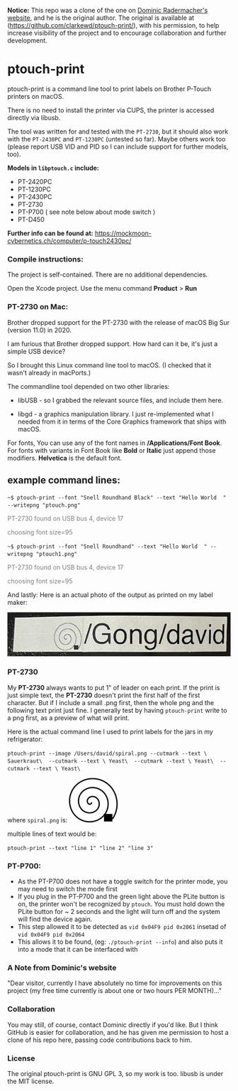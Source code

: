 **Notice:** This repo was a clone of the one on [Dominic Radermacher's website](https://mockmoon-cybernetics.ch/computer/p-touch2430pc/), and he is the original author. The original is available at (https://github.com/clarkewd/ptouch-print/), with his permission, to help increase visibility of the project and to encourage collaboration and further development.


# ptouch-print

ptouch-print is a command line tool to print labels on Brother P-Touch
printers on macOS.

There is no need to install the printer via CUPS, the printer is accessed
directly via libusb.

The tool was written for and tested with the `PT-2730`, but it should also
work with the `PT-2430PC` and `PT-1230PC` (untested so far). Maybe others work too (please report USB VID and PID so I can include support for further models, too).

**Models in `libptouch.c` include:**

- PT-2420PC
- PT-1230PC
- PT-2430PC
- PT-2730
- PT-P700 ( see note below about mode switch )
- PT-D450

**Further info can be found at:**
https://mockmoon-cybernetics.ch/computer/p-touch2430pc/

### Compile instructions:

  The project is self-contained. There are no additional dependencies.

  Open the Xcode project. Use the menu command **Product** > **Run**

### PT-2730 on Mac:

Brother dropped support for the PT-2730 with the release of macOS Big Sur (version 11.0) in 2020.

I am furious that Brother dropped support. How hard can it be, it's just a simple USB device?

So I brought this Linux command line tool to macOS. (I checked that it wasn't already in macPorts.)

The commandline tool depended on two other libraries: 

* libUSB - so I grabbed the relevant source files, and include them here.

* libgd - a graphics manipulation library. I just re-implemented what I needed from it in terms of 
the Core Graphics framework that ships with macOS.

For fonts, You can use any of the font names in **/Applications/Font Book**. For fonts with variants
in Font Book like **Bold** or **Italic** just append those modifiers. **Helvetica** is the default font.

## example command lines:

`~$ ptouch-print --font "Snell Roundhand Black" --text "Hello World  " --writepng "ptouch.png"`


<span style="color:gray">PT-2730 found on USB bus 4, device 17</span>

<span style="color:gray">choosing font size=95</span>


`~$ ptouch-print --font "Snell Roundhand" --text "Hello World  " --writepng "ptouch1.png"`

<span style="color:gray">PT-2730 found on USB bus 4, device 17</span>

<span style="color:gray">choosing font size=95</span>


And lastly: Here is an actual photo of the output as printed on my label maker:

![](images/print.jpg)

### PT-2730

My **PT-2730** always wants to put 1" of leader on each print. If the print is just simple
text, the **PT-2730** doesn't print the first half of the first character. But if I include a small
.png first, then the whole png and the following text print just fine. I generally test by having
`ptouch-print` write to a png first, as a preview of what will print.

Here is the actual command line I used to print labels for the jars in my refrigerator:

`ptouch-print --image /Users/david/spiral.png --cutmark --text \ Sauerkraut\  --cutmark --text \ Yeast\  --cutmark --text \ Yeast\  --cutmark --text \ Yeast\  `

where `spiral.png` is: ![](images/spiral.png)

multiple lines of text would be:

`ptouch-print --text "line 1" "line 2" "line 3"`

### PT-P700:

- As the PT-P700 does not have a toggle switch for the printer mode, you may need to switch the mode first
- If you plug in the PT-P700 and the green light above the PLite button is on, the printer won't be recognized by `ptouch`. You must hold down the PLite button for ~ 2 seconds and the light will turn off and the system will find the device again.
- This step allowed it to be detected as `vid 0x04F9 pid 0x2061` insetad of `vid 0x04F9 pid 0x2064`
- This allows it to be found, (eg: `./ptouch-print --info`) and also puts it into a mode that it can be interfaced with


### A Note from Dominic's website

"Dear visitor, currently I have absolutely no time for improvements on this project (my free time currently is about one or two hours PER MONTH)..."

### Collaboration

You may still, of course, contact Dominic directly if you'd like. But I think GitHub is easier for collaboration, and he has given me permission to host a clone of his repo here, passing code contributions back to him.

### License

The original ptouch-print is GNU GPL 3, so my work is too. libusb is under the MIT license.

